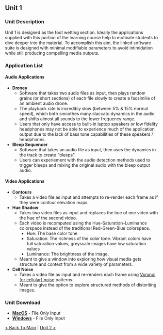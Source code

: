 ## Unit 1

### Unit Description
Unit 1 is designed as the foot wetting section.  Ideally the applications supplied with this portion of the learning course help to motivate students to dive deeper into the material. To accomplish this aim, the linked software suite is designed with minimal modifiable parameters to avoid intimidation while still producing compelling media outputs.

### Application List

#### Audio Applications
- **Droney**
    - Software that takes two audio files as input, then plays random grains (or short sections) of each file slowly to create a facsimilie of an ambient audio drone.
    - The playback rate is incredibly slow (between 5% & 15% normal speed), which both smoothes many staccato dynamics in the audio and shifts almost all sounds to the lower frequency range.
    - Users that only have access to built-in laptop speakers or low fidelity headphones may not be able to experience much of the application output due to the lack of bass tone capabilities of these speakers / headphones.
- **Bleep Sequencer**
   - Software that takes an audio file as input, then uses the dynamics in the track to create "bleeps".
   - Users can experiement with the audio detection methods used to trigger bleeps and mixing the original audio with the bleep output audio.
   
#### Video Applications
- **Contours**
    - Takes a video file as input and attempts to re-render each frame as if they were contour elevation maps.
- **Hue Shadow**
    - Takes two video files as input and replaces the hue of one video with the hue of the second video.
    - Each video is recomputed using the Hue-Saturation-Luminance colorspace instead of the traditional Red-Green-Blue colorspace.
        - Hue: The base color tone
        - Saturation: The richness of the color tone. Vibrant colors have full saturation values, greyscale images have low saturation values
        - Luminance: The brightness of the image.
    - Meant to give a window into exploring how visual media gets structure and context from a wide variety of parameters.
- **Cell Noise**
    - Takes a video file as input and re-renders each frame using [Voronoi (or cellular) noise](https://thebookofshaders.com/12/) patterns.
    - Meant to give the option to explore structured methods of distoriting images.
    
### Unit Download
    
- [**MacOS**](https://drive.google.com/file/d/1VONSEwog24jy8YTZ3uEbq7NM7vNvmTmM/view?usp=sharing) - File Only Input
- [**Windows**](https://drive.google.com/drive/folders/1A1Ycr4KxG3CO4VZtwS6hgOC61twKJWRY?usp=sharing) - File Only Input

[< Back To Main](https://synthesis-asu-tml.github.io/Media-Choreography-Lower-Division) | [Unit 2 >](https://synthesis-asu-tml.github.io/Media-Choreography-Lower-Division/Unit_2)
